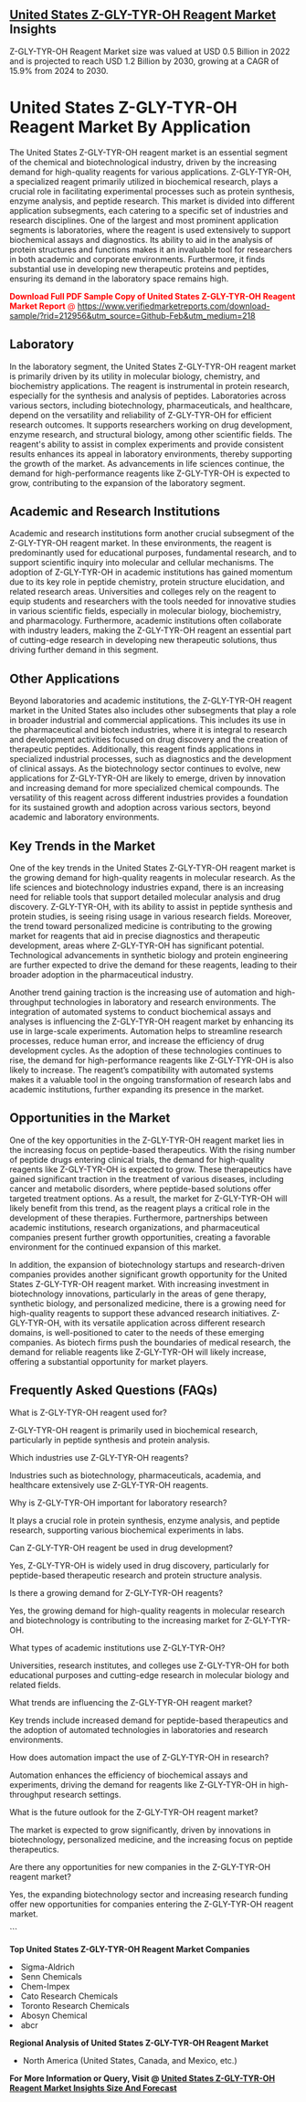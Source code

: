 <h2><a href="https://www.verifiedmarketreports.com/download-sample/?rid=212956&amp;utm_source=Github-Feb&amp;utm_medium=218" target="_blank">United States Z-GLY-TYR-OH Reagent Market</a> Insights</h2><p>Z-GLY-TYR-OH Reagent Market size was valued at USD 0.5 Billion in 2022 and is projected to reach USD 1.2 Billion by 2030, growing at a CAGR of 15.9% from 2024 to 2030.</p><p> <h1>United States Z-GLY-TYR-OH Reagent Market By Application</h1> <p>The United States Z-GLY-TYR-OH reagent market is an essential segment of the chemical and biotechnological industry, driven by the increasing demand for high-quality reagents for various applications. Z-GLY-TYR-OH, a specialized reagent primarily utilized in biochemical research, plays a crucial role in facilitating experimental processes such as protein synthesis, enzyme analysis, and peptide research. This market is divided into different application subsegments, each catering to a specific set of industries and research disciplines. One of the largest and most prominent application segments is laboratories, where the reagent is used extensively to support biochemical assays and diagnostics. Its ability to aid in the analysis of protein structures and functions makes it an invaluable tool for researchers in both academic and corporate environments. Furthermore, it finds substantial use in developing new therapeutic proteins and peptides, ensuring its demand in the laboratory space remains high. <p><span class=""><span style="color: #ff0000;"><strong>Download Full PDF Sample Copy of United States Z-GLY-TYR-OH Reagent Market Report</strong> @ </span><a href="https://www.verifiedmarketreports.com/download-sample/?rid=212956&amp;utm_source=Github-Feb&amp;utm_medium=218" target="_blank">https://www.verifiedmarketreports.com/download-sample/?rid=212956&amp;utm_source=Github-Feb&amp;utm_medium=218</a></span></p></p> <h2>Laboratory</h2> <p>In the laboratory segment, the United States Z-GLY-TYR-OH reagent market is primarily driven by its utility in molecular biology, chemistry, and biochemistry applications. The reagent is instrumental in protein research, especially for the synthesis and analysis of peptides. Laboratories across various sectors, including biotechnology, pharmaceuticals, and healthcare, depend on the versatility and reliability of Z-GLY-TYR-OH for efficient research outcomes. It supports researchers working on drug development, enzyme research, and structural biology, among other scientific fields. The reagent's ability to assist in complex experiments and provide consistent results enhances its appeal in laboratory environments, thereby supporting the growth of the market. As advancements in life sciences continue, the demand for high-performance reagents like Z-GLY-TYR-OH is expected to grow, contributing to the expansion of the laboratory segment. <h2>Academic and Research Institutions</h2> <p>Academic and research institutions form another crucial subsegment of the Z-GLY-TYR-OH reagent market. In these environments, the reagent is predominantly used for educational purposes, fundamental research, and to support scientific inquiry into molecular and cellular mechanisms. The adoption of Z-GLY-TYR-OH in academic institutions has gained momentum due to its key role in peptide chemistry, protein structure elucidation, and related research areas. Universities and colleges rely on the reagent to equip students and researchers with the tools needed for innovative studies in various scientific fields, especially in molecular biology, biochemistry, and pharmacology. Furthermore, academic institutions often collaborate with industry leaders, making the Z-GLY-TYR-OH reagent an essential part of cutting-edge research in developing new therapeutic solutions, thus driving further demand in this segment. <h2>Other Applications</h2> <p>Beyond laboratories and academic institutions, the Z-GLY-TYR-OH reagent market in the United States also includes other subsegments that play a role in broader industrial and commercial applications. This includes its use in the pharmaceutical and biotech industries, where it is integral to research and development activities focused on drug discovery and the creation of therapeutic peptides. Additionally, this reagent finds applications in specialized industrial processes, such as diagnostics and the development of clinical assays. As the biotechnology sector continues to evolve, new applications for Z-GLY-TYR-OH are likely to emerge, driven by innovation and increasing demand for more specialized chemical compounds. The versatility of this reagent across different industries provides a foundation for its sustained growth and adoption across various sectors, beyond academic and laboratory environments. <h2>Key Trends in the Market</h2> <p>One of the key trends in the United States Z-GLY-TYR-OH reagent market is the growing demand for high-quality reagents in molecular research. As the life sciences and biotechnology industries expand, there is an increasing need for reliable tools that support detailed molecular analysis and drug discovery. Z-GLY-TYR-OH, with its ability to assist in peptide synthesis and protein studies, is seeing rising usage in various research fields. Moreover, the trend toward personalized medicine is contributing to the growing market for reagents that aid in precise diagnostics and therapeutic development, areas where Z-GLY-TYR-OH has significant potential. Technological advancements in synthetic biology and protein engineering are further expected to drive the demand for these reagents, leading to their broader adoption in the pharmaceutical industry. <p>Another trend gaining traction is the increasing use of automation and high-throughput technologies in laboratory and research environments. The integration of automated systems to conduct biochemical assays and analyses is influencing the Z-GLY-TYR-OH reagent market by enhancing its use in large-scale experiments. Automation helps to streamline research processes, reduce human error, and increase the efficiency of drug development cycles. As the adoption of these technologies continues to rise, the demand for high-performance reagents like Z-GLY-TYR-OH is also likely to increase. The reagent’s compatibility with automated systems makes it a valuable tool in the ongoing transformation of research labs and academic institutions, further expanding its presence in the market. <h2>Opportunities in the Market</h2> <p>One of the key opportunities in the Z-GLY-TYR-OH reagent market lies in the increasing focus on peptide-based therapeutics. With the rising number of peptide drugs entering clinical trials, the demand for high-quality reagents like Z-GLY-TYR-OH is expected to grow. These therapeutics have gained significant traction in the treatment of various diseases, including cancer and metabolic disorders, where peptide-based solutions offer targeted treatment options. As a result, the market for Z-GLY-TYR-OH will likely benefit from this trend, as the reagent plays a critical role in the development of these therapies. Furthermore, partnerships between academic institutions, research organizations, and pharmaceutical companies present further growth opportunities, creating a favorable environment for the continued expansion of this market. <p>In addition, the expansion of biotechnology startups and research-driven companies provides another significant growth opportunity for the United States Z-GLY-TYR-OH reagent market. With increasing investment in biotechnology innovations, particularly in the areas of gene therapy, synthetic biology, and personalized medicine, there is a growing need for high-quality reagents to support these advanced research initiatives. Z-GLY-TYR-OH, with its versatile application across different research domains, is well-positioned to cater to the needs of these emerging companies. As biotech firms push the boundaries of medical research, the demand for reliable reagents like Z-GLY-TYR-OH will likely increase, offering a substantial opportunity for market players. <h2>Frequently Asked Questions (FAQs)</h2> <p>What is Z-GLY-TYR-OH reagent used for?</p> <p>Z-GLY-TYR-OH reagent is primarily used in biochemical research, particularly in peptide synthesis and protein analysis.</p> <p>Which industries use Z-GLY-TYR-OH reagents?</p> <p>Industries such as biotechnology, pharmaceuticals, academia, and healthcare extensively use Z-GLY-TYR-OH reagents.</p> <p>Why is Z-GLY-TYR-OH important for laboratory research?</p> <p>It plays a crucial role in protein synthesis, enzyme analysis, and peptide research, supporting various biochemical experiments in labs.</p> <p>Can Z-GLY-TYR-OH reagent be used in drug development?</p> <p>Yes, Z-GLY-TYR-OH is widely used in drug discovery, particularly for peptide-based therapeutic research and protein structure analysis.</p> <p>Is there a growing demand for Z-GLY-TYR-OH reagents?</p> <p>Yes, the growing demand for high-quality reagents in molecular research and biotechnology is contributing to the increasing market for Z-GLY-TYR-OH.</p> <p>What types of academic institutions use Z-GLY-TYR-OH?</p> <p>Universities, research institutes, and colleges use Z-GLY-TYR-OH for both educational purposes and cutting-edge research in molecular biology and related fields.</p> <p>What trends are influencing the Z-GLY-TYR-OH reagent market?</p> <p>Key trends include increased demand for peptide-based therapeutics and the adoption of automated technologies in laboratories and research environments.</p> <p>How does automation impact the use of Z-GLY-TYR-OH in research?</p> <p>Automation enhances the efficiency of biochemical assays and experiments, driving the demand for reagents like Z-GLY-TYR-OH in high-throughput research settings.</p> <p>What is the future outlook for the Z-GLY-TYR-OH reagent market?</p> <p>The market is expected to grow significantly, driven by innovations in biotechnology, personalized medicine, and the increasing focus on peptide therapeutics.</p> <p>Are there any opportunities for new companies in the Z-GLY-TYR-OH reagent market?</p> <p>Yes, the expanding biotechnology sector and increasing research funding offer new opportunities for companies entering the Z-GLY-TYR-OH reagent market.</p> ```</p><p><strong>Top United States Z-GLY-TYR-OH Reagent Market Companies</strong></p><div data-test-id=""><p><li>Sigma-Aldrich</li><li> Senn Chemicals</li><li> Chem-Impex</li><li> Cato Research Chemicals</li><li> Toronto Research Chemicals</li><li> Abosyn Chemical</li><li> abcr</li></p><div><strong>Regional Analysis of&nbsp;United States Z-GLY-TYR-OH Reagent Market</strong></div><ul><li dir="ltr"><p dir="ltr">North America&nbsp;(United States, Canada, and Mexico, etc.)</p></li></ul><p><strong>For More Information or Query, Visit @&nbsp;</strong><strong><a href="https://www.verifiedmarketreports.com/product/z-gly-tyr-oh-reagent-market/?utm_source=Github-Feb&amp;utm_medium=218" target="_blank">United States Z-GLY-TYR-OH Reagent Market Insights Size And Forecast</a></strong></p></div>
